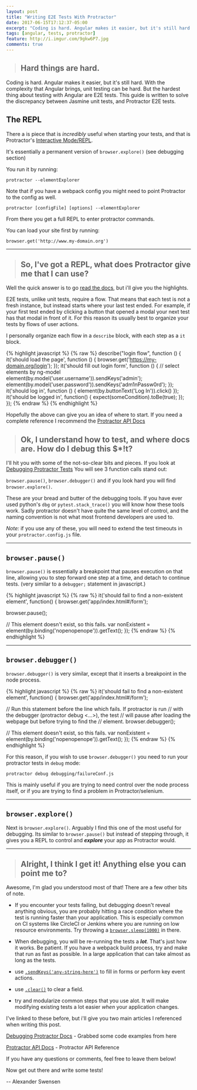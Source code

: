 ```yaml
---
layout: post
title: "Writing E2E Tests With Protractor"
date: 2017-06-15T17:12:37-05:00
excerpt: "Coding is hard. Angular makes it easier, but it's still hard. With the complexity that Angular brings, unit testing can be hard. But the hardest thing about testing with Angular are E2E tests. This guide is written to solve the discrepancy between Jasmine unit tests, and Protractor E2E tests."
tags: [angular, tests, protractor]
feature: http://i.imgur.com/9gkw6P7.jpg
comments: true
---
```



>## Hard things are hard.

Coding is hard. Angular makes it easier, but it's still hard. With the
complexity that Angular brings, unit testing can be hard. But the
hardest thing about testing with Angular are E2E tests. This guide
is written to solve the discrepancy between Jasmine unit tests, and
Protractor E2E tests.

## The REPL

There a is piece that is *incredibly* useful when starting your tests,
and that is Protractor's
[Interactive Mode/REPL](https://github.com/angular/protractor/blob/master/docs/debugging.md#testing-out-protractor-interactively).

It's essentially a permanent version of `browser.explore()` (see debugging section)

You run it by running:

```
protractor --elementExplorer
```


Note that if you have a webpack config you might need to point Protractor to the config as well.

```
protractor [configFile] [options] --elementExplorer
```

From there you get a full REPL to enter protractor commands.

You can load your site first by running:

```
browser.get('http://www.my-domain.org')
```

---

> ## So, I've got a REPL, what does Protractor give me that I can use?

Well the quick answer is to go [read the docs](http://www.protractortest.org/#/api),
but i'll give you the highlights.

E2E tests, unlike unit tests, require a flow. That means that each test
is not a fresh instance, but instead starts where your last test ended.
For example, if your first test ended by clicking a button that opened a modal
your next test has that modal in front of it.
For this reason its usually best to organize your tests by flows of
user actions.

I personally organize each flow in a `describe` block, with each step as
a `it` block.


{% highlight javascript %}
{% raw %}
describe("login flow", function () {
    it('should load the page', function () {
        browser.get('https://my-domain.org/login');
    });
    it('should fill out login form', function () {
        // select elements by ng-model
        element(by.model('user.username')).sendKeys('admin');
        element(by.model('user.password')).sendKeys('adm1nPassw0rd');
    });
    it('should log in', function () {
        element(by.buttonText('Log In')).click()
    });
    it('should be logged in', function() {
        expect(someCondition).toBe(true);
    });
});
{% endraw %}
{% endhighlight %}

Hopefully the above can give you an idea of where to start. If you need
a complete reference I recommend the [Protractor API Docs](http://www.protractortest.org/#/api)


> ## Ok, I understand how to test, and where docs are. How do I debug this $*!t?


I'll hit you with some of the not-so-clear bits and pieces. If you look at
[Debugging Protractor Tests](https://github.com/angular/protractor/blob/master/docs/debugging.md)
You will see 3 function calls stand out:

`browser.pause()`, `browser.debugger()` and if you look hard you will
find `browser.explore()`.

These are your bread and butter of the debugging tools. If you have ever used python's `dbg`
or `pytest.stack_trace()` you will know how these tools work. Sadly
protractor doesn't have quite the same level of control, and the naming convention is not what most frontend developers are used to.

_Note:_ if you use any of these, you will need to extend the test
timeouts in your `protractor.config.js` file.

---

## `browser.pause()`


`browser.pause()` is essentially a breakpoint that pauses execution on
that line, allowing you to step forward one step at a time, and detach
to continue tests. (very similar to a `debugger;` statement in javascript.)


{% highlight javascript %}
{% raw %}
it('should fail to find a non-existent element', function() {
  browser.get('app/index.html#/form');

  browser.pause();

  // This element doesn't exist, so this fails.
  var nonExistent = element(by.binding('nopenopenope')).getText();
});
{% endraw %}
{% endhighlight %}

---

## `browser.debugger()`

`browser.debugger()` is very similar, except that it inserts a breakpoint
in the node process.

{% highlight javascript %}
{% raw %}
it('should fail to find a non-existent element', function() {
  browser.get('app/index.html#/form');

  // Run this statement before the line which fails. If protractor is run
  // with the debugger (protractor debug <...>), the test
  // will pause after loading the webpage but before trying to find the
  // element.
  browser.debugger();

  // This element doesn't exist, so this fails.
  var nonExistent = element(by.binding('nopenopenope')).getText();
});
{% endraw %}
{% endhighlight %}


For this reason, if you wish to use `browser.debugger()`
you need to run your protractor tests in `debug` mode:

```
protractor debug debugging/failureConf.js
```

This is mainly useful if you are trying to need control over the node process itself, or if you
are trying to find a problem in Protractor/selenium.

---

## `browser.explore()`

Next is `browser.explore()`. Arguably I find this one of the most useful
for debugging. Its similar to `browser.pause()` but instead of stepping through, it
gives you a REPL to control and _**explore**_ your app as Protractor would.


---

> ## Alright, I think I get it! Anything else you can point me to?

Awesome, I'm glad you understood most of that! There are a few other bits of note.

- If you encounter your tests failing, but debugging doesn't reveal anything obvious,
you are probably hitting a race condition where the test is running faster than your application.
This is especially common on CI systems like CircleCI or Jenkins
where you are running on low resource environments.
Try throwing a [`browser.sleep(1000)`](http://www.protractortest.org/#/api?view=webdriver.WebDriver.prototype.sleep) in there.


- When debugging, you will be re-running the tests a _**lot**_.
That's just how it works. Be patient. If you have a webpack build
process, try and make that run as fast as possible. In a large
application that can take almost as long as the tests.

- use [`.sendKeys('any-string-here')`](http://www.protractortest.org/#/api?view=webdriver.WebElement.prototype.sendKeys) to fill in forms or perform key event actions.
- use [`.clear()`](http://www.protractortest.org/#/api?view=webdriver.WebElement.prototype.clear) to clear a field.

- try and modularize common steps that you use alot. It will make
modifying existing tests a lot easier _when_ your application changes.

I've linked to these before, but i'll give you two main articles I
referenced when writing this post.


[Debugging Protractor Docs](https://github.com/angular/protractor/blob/master/docs/debugging.md) - Grabbed some code examples from here

[Protractor API Docs](http://www.protractortest.org/#/api) - Protractor API Reference

If you have any questions or comments, feel free to leave them below!

Now get out there and write some tests!

-- Alexander Swensen
